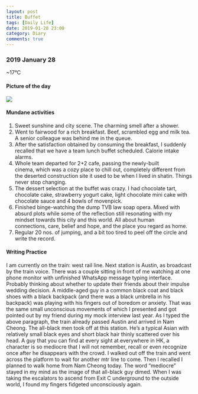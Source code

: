 ```yaml
---
layout: post
title: Buffet
tags: [Daily Life]
date: 2019-01-28 23:00
category: Diary
comments: true
---
```

### 2019 January 28

~17°C

#### Picture of the day

![](https://cdn-images-1.medium.com/max/800/1*Xj0JK-pu02AD4LKljJcSKQ.jpeg)

#### Mundane activities

1.  Sweet sunshine and city scene. The charming smell after a shower.
2.  Went to fairwood for a rich breakfast. Beef, scrambled egg and milk tea. A senior colleague was behind me in the queue.
3.  After the satisfaction obtained by consuming the breakfast, I suddenly recalled that we have a team lunch buffet scheduled. Calorie intake alarms.
4.  Whole team departed for 2+2 cafe, passing the newly-built cinema, which was a cozy place to chill out, completely different from the deserted construction site it used to be when I lived in shatin. Things never stop changing.
5.  The dessert selection at the buffet was crazy. I had chocolate tart, chocolate cake, strawberry yogurt cake, light chocolate mini cake with chocolate sauce and 4 bowls of movenpick.
6.  Finished binge-watching the dump TVB law soap opera. Mixed with absurd plots while some of the reflection still resonating with my mindset towards this city and this world. All about human connections, care, belief and hope, and the place you regard as home.
7.  Regular 20 nos. of jumping, and a bit too tired to peel off the circle and write the record.

#### Writing Practice

I am currently on the train: west rail line. Next station is Austin, as broadcast by the train voice. There was a couple sitting in front of me watching at one phone monitor with unfinished WhatsApp message typing interface. Probably thinking about whether to update their friends about their impulse wedding decision. A middle-aged guy in a common black coat and black shoes with a black backpack (and there was a black umbrella in his backpack) was playing with his fingers out of boredom or anxiety. That was the same small unconscious movements of which I presented and got pointed out by my friend during my mock interview last year. As I typed the above paragraph, the train already passed Austin and arrived in Nam Cheong. The all-black men took off at this station. He’s a typical Asian with relatively small black eyes and short black hair thinly scattered over his head. A guy that you can find at every sight at everywhere in HK, a character is so mediocre that I will not remember, recall or even recognize once after he disappears with the crowd. I walked out off the train and went across the platform to wait for another mtr line to come. Then I recalled I planned to walk home from Nam Cheong today. The word “mediocre” stayed in my mind as the image of that all-black guy dimed. When I was taking the escalators to ascend from Exit C underground to the outside world, I found my fingers fidgeted unconsciously again.